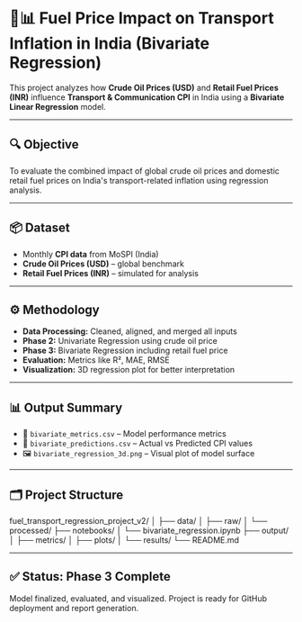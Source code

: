
# 🚗📊 Fuel Price Impact on Transport Inflation in India (Bivariate Regression)

This project analyzes how **Crude Oil Prices (USD)** and **Retail Fuel Prices (INR)** influence **Transport & Communication CPI** in India using a **Bivariate Linear Regression** model.

---

## 🔍 Objective

To evaluate the combined impact of global crude oil prices and domestic retail fuel prices on India's transport-related inflation using regression analysis.

---

## 📦 Dataset

- Monthly **CPI data** from MoSPI (India)
- **Crude Oil Prices (USD)** – global benchmark
- **Retail Fuel Prices (INR)** – simulated for analysis

---

## ⚙️ Methodology

- **Data Processing:** Cleaned, aligned, and merged all inputs
- **Phase 2:** Univariate Regression using crude oil price
- **Phase 3:** Bivariate Regression including retail fuel price
- **Evaluation:** Metrics like R², MAE, RMSE
- **Visualization:** 3D regression plot for better interpretation

---

## 📊 Output Summary

- 📄 `bivariate_metrics.csv` – Model performance metrics
- 📄 `bivariate_predictions.csv` – Actual vs Predicted CPI values
- 🖼️ `bivariate_regression_3d.png` – Visual plot of model surface

---

## 🗂 Project Structure

fuel_transport_regression_project_v2/
│
├── data/
│ ├── raw/
│ └── processed/
├── notebooks/
│ └── bivariate_regression.ipynb
├── output/
│ ├── metrics/
│ ├── plots/
│ └── results/
└── README.md


---

## ✅ Status: Phase 3 Complete

Model finalized, evaluated, and visualized. Project is ready for GitHub deployment and report generation.

